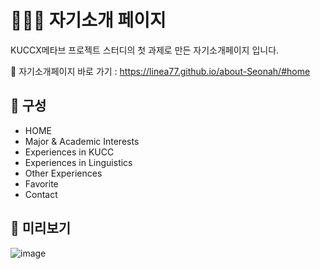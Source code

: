 # 💁🏻‍♀️ 자기소개 페이지

KUCCX메타브 프로젝트 스터디의 첫 과제로 만든 자기소개페이지 입니다.

🚪 자기소개페이지 바로 가기 : https://linea77.github.io/about-Seonah/#home



## 📍 구성

* HOME
* Major & Academic Interests
* Experiences in KUCC
* Experiences in Linguistics
* Other Experiences
* Favorite
* Contact

## 📍 미리보기
![image](https://user-images.githubusercontent.com/78631771/191919949-1f13e3e9-d2f3-40d3-8404-abeb2aa72d01.png)
